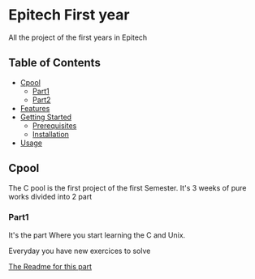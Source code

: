 # Epitech First year

All the project of the first years in Epitech

## Table of Contents

- [Cpool](#cpool)
    - [Part1](#part1)
    - [Part2](#part2)
- [Features](#features)
- [Getting Started](#getting-started)
  - [Prerequisites](#prerequisites)
  - [Installation](#installation)
- [Usage](#usage)

## Cpool

The C pool is the first project of the first Semester.
It's 3 weeks of pure works divided into 2 part

### Part1

It's the part Where you start learning the C and Unix.

Everyday you have new exercices to solve

[The Readme for this part](C-Pool/Part%201/Part%201.md)
